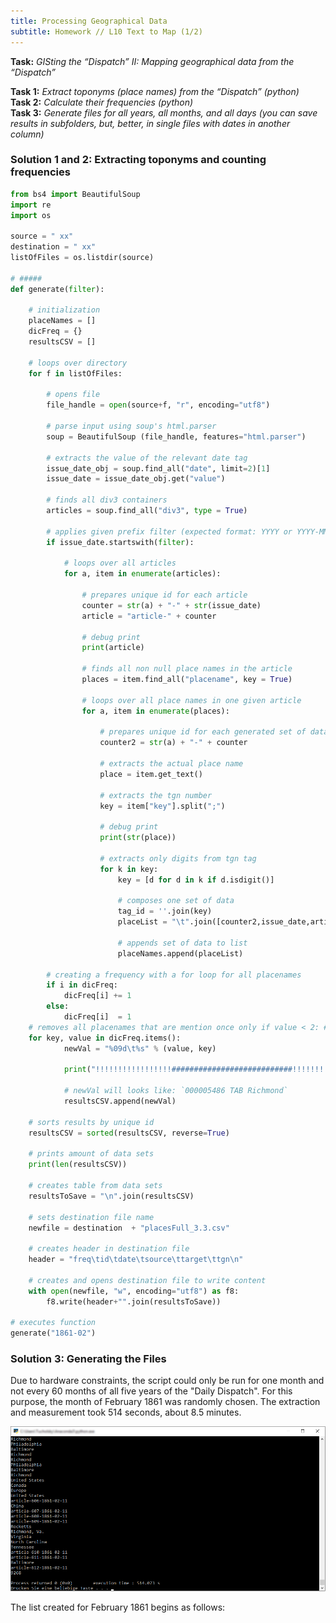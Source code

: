 ```yaml
---
title: Processing Geographical Data
subtitle: Homework // L10 Text to Map (1/2)
---
```

<b>Task:</b> <i>GISting the “Dispatch” II: Mapping geographical data from the “Dispatch”</i><br>

<b>Task 1:</b> <i>Extract toponyms (place names) from the “Dispatch” (python)</i><br>
<b>Task 2:</b> <i>Calculate their frequencies (python)</i><br>
<b>Task 3:</b> <i>Generate files for all years, all months, and all days (you can save results in subfolders, but, better, in single files with dates in another column)</i><br>

### Solution 1 and 2: Extracting toponyms and counting frequencies

```python
from bs4 import BeautifulSoup
import re
import os

source = " xx"
destination = " xx"
listOfFiles = os.listdir(source)

# #####
def generate(filter):

    # initialization
    placeNames = []
    dicFreq = {}
    resultsCSV = []

    # loops over directory
    for f in listOfFiles:
    
        # opens file
        file_handle = open(source+f, "r", encoding="utf8")
        
        # parse input using soup's html.parser
        soup = BeautifulSoup (file_handle, features="html.parser")
        
        # extracts the value of the relevant date tag
        issue_date_obj = soup.find_all("date", limit=2)[1]
        issue_date = issue_date_obj.get("value")
        
        # finds all div3 containers
        articles = soup.find_all("div3", type = True)
        
        # applies given prefix filter (expected format: YYYY or YYYY-MM or YYYY-MM-DD)
        if issue_date.startswith(filter):
            
            # loops over all articles
            for a, item in enumerate(articles):
                
                # prepares unique id for each article
                counter = str(a) + "-" + str(issue_date)                        
                article = "article-" + counter
                
                # debug print
                print(article)
                
                # finds all non null place names in the article
                places = item.find_all("placename", key = True)
                
                # loops over all place names in one given article
                for a, item in enumerate(places):
                
                    # prepares unique id for each generated set of data
                    counter2 = str(a) + "-" + counter                           
                    
                    # extracts the actual place name
                    place = item.get_text()
                    
                    # extracts the tgn number
                    key = item["key"].split(";")
                    
                    # debug print
                    print(str(place))

                    # extracts only digits from tgn tag
                    for k in key:
                        key = [d for d in k if d.isdigit()]   
                        
                        # composes one set of data
                        tag_id = ''.join(key)
                        placeList = "\t".join([counter2,issue_date,article,place,tag_id])        
                        
                        # appends set of data to list
                        placeNames.append(placeList)
                        
        # creating a frequency with a for loop for all placenames
        if i in dicFreq:
            dicFreq[i] += 1
        else:
            dicFreq[i]  = 1
    # removes all placenames that are mention once only if value < 2: # this will exclude items with frequency higher than 1 - we want      unique rows
    for key, value in dicFreq.items():                                          
            newVal = "%09d\t%s" % (value, key)
            
            print("!!!!!!!!!!!!!!!!!###########################!!!!!!!!!!!!!!!!!!!###########################!!!!!!!!!!!!!!!!!!!!!!!!")
            
            # newVal will looks like: `000005486 TAB Richmond`
            resultsCSV.append(newVal)

    # sorts results by unique id
    resultsCSV = sorted(resultsCSV, reverse=True)                               
    
    # prints amount of data sets
    print(len(resultsCSV)) 
    
    # creates table from data sets
    resultsToSave = "\n".join(resultsCSV)                                       

    # sets destination file name
    newfile = destination  + "placesFull_3.3.csv"
    
    # creates header in destination file
    header = "freq\tid\tdate\tsource\ttarget\ttgn\n"
    
    # creates and opens destination file to write content
    with open(newfile, "w", encoding="utf8") as f8:
        f8.write(header+"".join(resultsToSave))

# executes function
generate("1861-02")
```


### Solution 3: Generating the Files
Due to hardware constraints, the script could only be run for one month and not every 60 months of all five years of the "Daily Dispatch". For this purpose, the month of February 1861 was randomly chosen. The extraction and measurement took 514 seconds, about 8.5 minutes.

<img src="/img/1861-02_runtime.png"/>

The list created for February 1861 begins as follows: 
